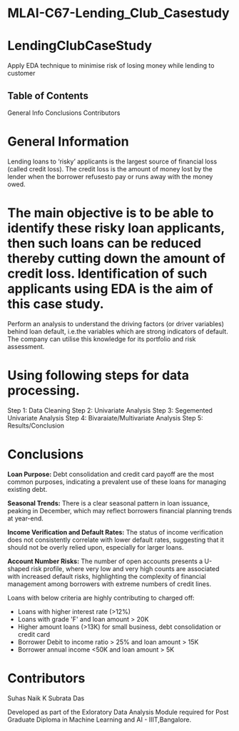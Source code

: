 # MLAI-C67-Lending_Club_Casestudy
# LendingClubCaseStudy
Apply EDA technique to minimise risk of losing money while lending to customer

## Table of Contents
General Info
Conclusions
Contributors

# General Information
Lending loans to ‘risky’ applicants is the largest source of financial loss (called credit loss). The credit loss is the amount of money lost by the lender when the borrower refusesto pay or runs away with the money owed.

# The main objective is to be able to identify these risky loan applicants, then such loans can be reduced thereby cutting down the amount of credit loss. Identification of such applicants using EDA is the aim of this case study.

Perform an analysis to understand the driving factors (or driver variables) behind loan default, i.e.the variables which are strong indicators of default.
The company can utilise this knowledge for its portfolio and risk assessment.

# Using following steps for data processing.
Step 1: Data Cleaning
Step 2: Univariate Analysis
Step 3: Segemented Univariate Analysis
Step 4: Bivaraiate/Multivariate Analysis
Step 5: Results/Conclusion

# Conclusions

**Loan Purpose:** Debt consolidation and credit card payoff are the most common purposes, indicating a prevalent use of these loans for managing existing debt.

**Seasonal Trends:** There is a clear seasonal pattern in loan issuance, peaking in December, which may reflect borrowers financial planning trends at year-end.

**Income Verification and Default Rates:** The status of income verification does not consistently correlate with lower default rates, suggesting that it should not be overly relied upon, especially for larger loans.

**Account Number Risks:** The number of open accounts presents a U-shaped risk profile, where very low and very high counts are associated with increased default risks, highlighting the complexity of financial management among borrowers with extreme numbers of credit lines.


Loans with below criteria are highly contributing to charged off:
 * Loans with higher interest rate (>12%)
 * Loans with grade 'F' and loan amount > 20K
 * Higher amount loans (>13K) for small business, debt consolidation or credit card
 * Borrower Debit to income ratio > 25% and loan amount > 15K
 * Borrower annual income <50K and loan amount > 5K

# Contributors
Suhas Naik K
Subrata Das

Developed as part of the Exloratory Data Analysis Module required for Post Graduate Diploma in Machine Learning and AI - IIIT,Bangalore.
